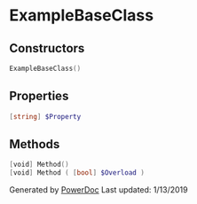 # ExampleBaseClass

## Constructors

```PowerShell
ExampleBaseClass()
```

## Properties

```PowerShell
[string] $Property
```

## Methods

```PowerShell
[void] Method()
[void] Method ( [bool] $Overload )
```

Generated by [PowerDoc](https://github.com/luther38/PowerDoc)
Last updated: 1/13/2019
